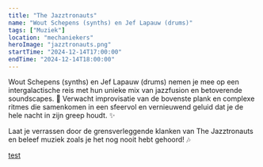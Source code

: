 ```yaml
---
title: "The Jazztronauts"
name: "Wout Schepens (synths) en Jef Lapauw (drums)"
tags: ["Muziek"]
location: "mechaniekers"
heroImage: "jazztronauts.png"
startTime: "2024-12-14T17:00:00"
endTime: "2024-12-14T18:00:00"
---
```


Wout Schepens (synths) en Jef Lapauw (drums) nemen je mee op een intergalactische reis met hun unieke mix van jazzfusion en betoverende soundscapes. 🚀 Verwacht improvisatie van de bovenste plank en complexe ritmes die samenkomen in een sfeervol en vernieuwend geluid dat je de hele nacht in zijn greep houdt. ✨

Laat je verrassen door de grensverleggende klanken van The Jazztronauts en beleef muziek zoals je het nog nooit hebt gehoord! 🎶

[test](transfo-intiem.be)

